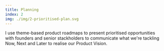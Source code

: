 ```yaml
---
title: Planning
index: 2
img: ./img/2-prioritised-plan.svg
---
```

I use theme-based product roadmaps to present prioritised opportunities with founders and senior stackholders to communicate what we're tackling Now, Next and Later to realise our Product Vision.
